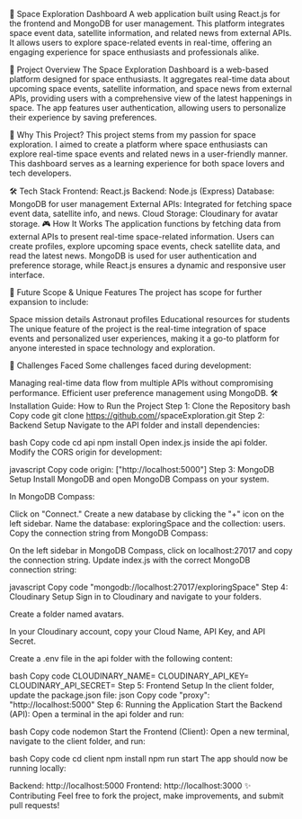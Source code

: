 🚀 Space Exploration Dashboard
A web application built using React.js for the frontend and MongoDB for user management. This platform integrates space event data, satellite information, and related news from external APIs. It allows users to explore space-related events in real-time, offering an engaging experience for space enthusiasts and professionals alike.

🌟 Project Overview
The Space Exploration Dashboard is a web-based platform designed for space enthusiasts. It aggregates real-time data about upcoming space events, satellite information, and space news from external APIs, providing users with a comprehensive view of the latest happenings in space. The app features user authentication, allowing users to personalize their experience by saving preferences.

🔭 Why This Project?
This project stems from my passion for space exploration. I aimed to create a platform where space enthusiasts can explore real-time space events and related news in a user-friendly manner. This dashboard serves as a learning experience for both space lovers and tech developers.

🛠️ Tech Stack
Frontend: React.js
Backend: Node.js (Express)
Database: MongoDB for user management
External APIs: Integrated for fetching space event data, satellite info, and news.
Cloud Storage: Cloudinary for avatar storage.
🎮 How It Works
The application functions by fetching data from external APIs to present real-time space-related information. Users can create profiles, explore upcoming space events, check satellite data, and read the latest news. MongoDB is used for user authentication and preference storage, while React.js ensures a dynamic and responsive user interface.

🚀 Future Scope & Unique Features
The project has scope for further expansion to include:

Space mission details
Astronaut profiles
Educational resources for students
The unique feature of the project is the real-time integration of space events and personalized user experiences, making it a go-to platform for anyone interested in space technology and exploration.

🚧 Challenges Faced
Some challenges faced during development:

Managing real-time data flow from multiple APIs without compromising performance.
Efficient user preference management using MongoDB.
🛠️ Installation Guide: How to Run the Project
Step 1: Clone the Repository
bash
Copy code
git clone https://github.com/<your-username>/spaceExploration.git
Step 2: Backend Setup
Navigate to the API folder and install dependencies:

bash
Copy code
cd api
npm install
Open index.js inside the api folder. Modify the CORS origin for development:

javascript
Copy code
origin: ["http://localhost:5000"]
Step 3: MongoDB Setup
Install MongoDB and open MongoDB Compass on your system.

In MongoDB Compass:

Click on "Connect."
Create a new database by clicking the "+" icon on the left sidebar.
Name the database: exploringSpace and the collection: users.
Copy the connection string from MongoDB Compass:

On the left sidebar in MongoDB Compass, click on localhost:27017 and copy the connection string.
Update index.js with the correct MongoDB connection string:

javascript
Copy code
"mongodb://localhost:27017/exploringSpace"
Step 4: Cloudinary Setup
Sign in to Cloudinary and navigate to your folders.

Create a folder named avatars.

In your Cloudinary account, copy your Cloud Name, API Key, and API Secret.

Create a .env file in the api folder with the following content:

bash
Copy code
CLOUDINARY_NAME=<Your Cloud Name>
CLOUDINARY_API_KEY=<Your API Key>
CLOUDINARY_API_SECRET=<Your API Secret>
Step 5: Frontend Setup
In the client folder, update the package.json file:
json
Copy code
"proxy": "http://localhost:5000"
Step 6: Running the Application
Start the Backend (API): Open a terminal in the api folder and run:

bash
Copy code
nodemon
Start the Frontend (Client): Open a new terminal, navigate to the client folder, and run:

bash
Copy code
cd client
npm install
npm run start
The app should now be running locally:

Backend: http://localhost:5000
Frontend: http://localhost:3000
✨ Contributing
Feel free to fork the project, make improvements, and submit pull requests!
